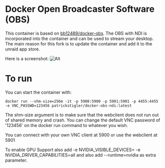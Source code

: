 # Docker Open Broadcaster Software (OBS)
This container is based on [bb12489/docker-obs](https://github.com/bb12489/docker-obs). The OBS with NDI is incorporated into the container and can be used to stream your desktop.
The main reason for this fork is to update the container and add it to the unraid app store.

Here is a screenshot:
![Alt](https://raw.githubusercontent.com/patrickstigler/docker-obs-ndi/master/screenshot.png "Example screenshot")

# To run
You can start the container with:

`docker run --shm-size=256m -it -p 5900:5900 -p 5901:5901 -p 4455:4455 -e VNC_PASSWD=123456 patrickstigler/docker-obs-ndi:latest`

The shm-size argument is to make sure that the webclient does not run out of shared memory and crash. You can change the default VNC password of '123456' on the docker run command to whatever you wish.

You can connect with your own VNC client at 5900 or use the webclient at 5901

To enable GPU Support also add -e NVIDIA_VISIBLE_DEVICES=<your GPU ID> -e NVIDIA_DRIVER_CAPABILITIES=all and also add --runtime=nvidia as extra parameter.
